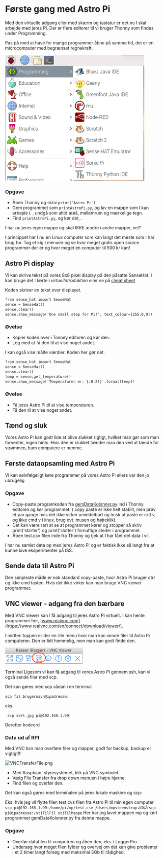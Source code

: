 # Første gang med Astro Pi
Med den virtuelle adgang eller med skærm og tastatur er det nu I skal arbejde med jeres PI. Der er flere editorer til vi bruger Thonny som findes under Programming.


Pas på med at have for mange programmer åbne på samme tid, det er en microcomputer med begrænset regnekraft.

![TonnyEditoren.png](/materiale/billeder/TonnyEditoren.png)

### Opgave
* Åben Thonny og skriv ```print('Astro Pi')```
* Gem programmet som ```printAstroPi.py```, og lav en mappe som I kan arbejde i. , undgå som altid æøå, mellemrum og mærkelige tegn.
* Find ```printAstroPi.py```, og kør det, .


I har nu jeres egen mappe og skal IKKE ændre i andre mapper, vel?

I princippet har I nu en Linux computer som kan langt det meste som I har brug for. Tag et kig i menuen og se hvor meget gratis open source programmer der er og hvor meget en computer til 500 kr kan!

## Astro Pi display
Vi kan skrive tekst på vores 8x8 pixel display på den påsatte SenseHat. I kan bruge det I lærte i *virtuelIntroduktion* eller se på  [cheat sheet](http://www.tecoed.co.uk/uploads/1/4/2/4/14249012/sense_hat.pdf)

Koden skriver en tekst over displayet.
```
from sense_hat import SenseHat
sense = SenseHat()
sense.clear()
sense.show_message('One small step for Pi!', text_colour=[255,0,0])
```
### Øvelse
* Kopier koden over i Tonney editoren og kør den.
* Leg med at få den til at vise noget andet.

I kan også vise målte værdier. Koden her gør det.
```
from sense_hat import SenseHat
sense = SenseHat()
sense.clear()
temp = sense.get_temperature()
sense.show_message('Temperaturen er: {:0.2f}'.format(temp))
```

### Øvelse
* Få jeres Astro Pi til at vise temperaturen.
* Få den til at vise noget andet.

## Tænd og sluk
Vores Astro Pi kan godt lide at blive slukket rigtigt, hvilket man gør som man forventer, ingen hints. Hvis den er slukket tænder man den ved at tænde for strømmen, bum computere er nemme.

## Første dataopsamling med Astro Pi
Vi kan selvfølgeligt køre programmer på vores Astro Pi ellers var den jo ubrugelig.

### Opgave
* Copy-paste programkoden fra [gemDataKolonner.py](/pythonFiler/gemDataKolonner.py) ind i Thonny editoren og kør programmet. ( copy paste er ikke helt stabilt, men prøv et par gange hvis det ikke virker umiddelbart og husk at paste er crtl v, og ikke cmd v i linux, brug evt. musen og højreklik).
* Det kan være rart at se at programmet kører og stopper så skriv print('starter') og print('slutter') fornuftige steder i programmet.
* Åben test.csv filen inde fra Thonny og tjek at I har fået det data I vil.

I har nu samlet data op med jeres Astro Pi og er faktisk ikke så langt fra at kunne lave eksperimenter på ISS.

## Sende data til Astro Pi
Den simpleste måde er nok standard copy-paste, hvor Astro Pi bruger ctrl og ikke cmd tasten.
Hvis det ikke virker kan man bruge VNC viewer programmet.

## VNC viewer - adgang fra den bærbare
Med VNC viewer kan I få adgang til jeres Astro Pi virtuelt. I kan hente programmer her, [www.realvnc.com](https://www.realvnc.com/en/connect/download/viewer/).





I midten toppen er der en lille menu hvor man kan sende filer til Astro Pi computeren. Den er lidt hemmelig, men man kan godt finde den.

![billeder/VNCDataUd.png](/materiale/billeder/VNCDataUd.png)

Terminal
Ligesom vi kan få adgang til vores Astro Pi gennem ssh, kan vi også sende filer med scp.

Det kan gøres med scp sådan i en terminal

```scp fil brugernavn@ipadresse:```

eks.

``` scp sort.jpg pi@192.168.1.99:```

Derefter kodeord


### Data ud af RPI
Med VNC kan man overføre filer og mapper, godt for backup, backup er vigtigt!!!

![VNCTransferFile.png](/materiale/billeder/VNCTransferFile.png)

* Med Raspbian, styresystemet,  klik på VNC symbolet.
* Vælg File Transfer fra drop down menuen i højre hjørne.
* Find filen og overfør den.

Det kan også gøres med terminalen på jeres lokale maskine og scp:

Eks. hvis jeg vil flytte filen test.cvs filen fra Astro Pi til min egen computer
```scp pi@192.168.1.99:/home/pi/mp/test.csv /Users/mpsteenstrup```
altså
```scp pi@ipadresse:/stiTilFil stiTilMappe```
Her har jeg lavet mappen mp og kørt programmet gemDataKolonner.py fra denne mappe.

### Opgave
* Overfør datafilen til computren og åben den, eks. i LoggerPro.
* Undersøg hvor meget filen fylder og overvej om det kan give problemer i et 3 timer langt forsøg med maksimal 3Gb til rådighed.
